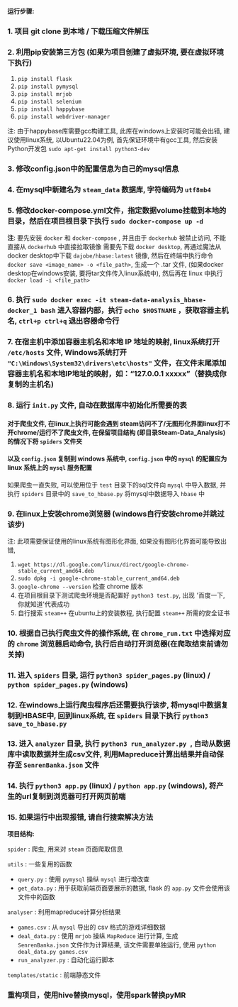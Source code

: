 **运行步骤:**

### 1. 项目 git clone 到本地 / 下载压缩文件解压

### 2. 利用pip安装第三方包 (如果为项目创建了虚拟环境, 要在虚拟环境下执行)

1. `pip install flask`
2. `pip install pymysql`
3. `pip install mrjob`
4. `pip install selenium`
5. `pip install happybase`
6. `pip install webdriver-manager`

注: 由于happybase库需要gcc构建工具, 此库在windows上安装时可能会出错, 建议使用linux系统,
以Ubuntu22.04为例, 首先保证环境中有gcc工具, 然后安装Python开发包 `sudo apt-get install python3-dev`

### 3. 修改config.json中的配置信息为自己的mysql信息

### 4. 在mysql中新建名为 `steam_data` 数据库, 字符编码为 `utf8mb4`

### 5. 修改docker-compose.yml文件，指定数据volume挂载到本地的目录，然后在项目根目录下执行 `sudo docker-compose up -d`

**注**: 要先安装 `docker` 和 `docker-compose` , 并且由于 `dockerhub` 被禁止访问, 不能直接从 `dockerhub` 中直接拉取镜像
需要先下载 `docker desktop`, 再通过魔法从docker desktop中下载 `dajobe/hbase:latest` 镜像, 然后在终端中执行命令
`docker save <image_name> -o <file_path>`, 生成一个 .tar 文件, (如果docker desktop在windows安装, 要将tar文件传入linux系统中),
然后再在 linux 中执行 `docker load -i <file_path>`

### 6. 执行 `sudo docker exec -it steam-data-analysis_hbase-docker_1 bash` 进入容器内部，执行 `echo $HOSTNAME` ，获取容器主机名, `ctrl+p ctrl+q` 退出容器命令行

### 7. 在宿主机中添加容器主机名和本地 IP 地址的映射, linux系统打开 `/etc/hosts` 文件, Windows系统打开 `"C:\Windows\System32\drivers\etc\hosts"` 文件，在文件末尾添加容器主机名和本地IP地址的映射，如：“127.0.0.1 xxxxx”（替换成你复制的主机名)

### 8. 运行 `init.py` 文件, 自动在数据库中初始化所需要的表

#### 对于爬虫文件, 在linux上执行可能会遇到 steam访问不了/无图形化界面linux打不开chrome/运行不了爬虫文件, 在保留项目结构 (即目录Steam-Data_Analysis)的情况下将 `spiders` 文件夹

#### 以及 `config.json` 复制到 windows 系统中, `config.json` 中的 `mysql` 的配置应为 linux 系统上的 `mysql` 服务配置

如果爬虫一直失败, 可以使用位于 `test` 目录下的sql文件向 `mysql` 中导入数据, 并执行 `spiders` 目录中的 `save_to_hbase.py` 将mysql中数据导入 `hbase` 中

### 9. 在linux上安装chrome浏览器 (windows自行安装chrome并跳过该步)

注: 此项需要保证使用的linux系统有图形化界面, 如果没有图形化界面可能导致出错,

1. `wget https://dl.google.com/linux/direct/google-chrome-stable_current_amd64.deb`
2. `sudo dpkg -i google-chrome-stable_current_amd64.deb`
3. `google-chrome --version` 检查 chrome 版本
4. 在项目根目录下测试爬虫环境是否配置好 `python3 test.py`, 出现 '百度一下, 你就知道'代表成功
5. 自行搜索 `steam++` 在ubuntu上的安装教程, 执行配置 `steam++` 所需的安全证书

### 10. 根据自己执行爬虫文件的操作系统, 在 `chrome_run.txt` 中选择对应的 `chrome` 浏览器启动命令, 执行后自动打开浏览器(在爬取结束前请勿关掉)

### 11. 进入 `spiders` 目录, 运行 `python3 spider_pages.py` (linux) / `python spider_pages.py` (windows)

### 12. 在windows上运行爬虫程序后还需要执行该步, 将mysql中数据复制到HBASE中, 回到linux系统, 在 `spiders` 目录下执行 `python3 save_to_hbase.py`

### 13. 进入 `analyzer` 目录, 执行 `python3 run_analyzer.py `, 自动从数据库中读取数据并生成csv文件, 利用Mapreduce计算出结果并自动保存至 `SenrenBanka.json` 文件

### 14. 执行 `python3 app.py` (linux) / `python app.py` (windows), 将产生的url复制到浏览器可打开网页前端

### 15. 如果运行中出现报错, 请自行搜索解决方法

**项目结构:**

`spider` : 爬虫, 用来对 `steam` 页面爬取信息

`utils` : 一些复用的函数

* `query.py` : 使用 `pymysql` 操纵 `mysql` 进行增改查
* `get_data.py` : 用于获取前端页面要展示的数据, flask 的 `app.py` 文件会使用该文件中的函数

`analyser` :  利用mapreduce计算分析结果

* `games.csv` : 从 `mysql` 导出的 csv 格式的游戏详细数据
* `deal_data.py` : 使用 `mrjob` 操纵 `MapReduce` 进行计算, 生成 `SenrenBanka.json` 文件作为计算结果, 该文件需要单独运行, 使用 `python deal_data.py games.csv`
* `run_analyzer.py` : 自动化运行脚本

`templates/static` : 前端静态文件


### 重构项目，使用hive替换mysql，使用spark替换pyMR
